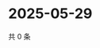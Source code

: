 # 2025-05-29

共 0 条

<!-- BEGIN ZHIHUVIDEO -->
<!-- 最后更新时间 Thu May 29 2025 22:11:32 GMT+0800 (China Standard Time) -->

<!-- END ZHIHUVIDEO -->
